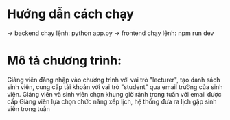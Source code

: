 #  Hướng dẫn cách chạy
 -> backend chạy lệnh:  python app.py
 -> frontend chạy lệnh: npm run dev
# Mô tả chương trình:
Giảng viên đăng nhập vào chương trình với vai trò "lecturer", tạo danh sách sinh viên, cung cấp tài khoản với vai trò "student" qua email trường của sinh viên.
Giảng viên và sinh viên chọn khung giờ rảnh trong tuần với email được cấp
Giảng viên lựa chọn chức năng xếp lịch, hệ thống đưa ra lịch gặp sinh viên trong tuần

